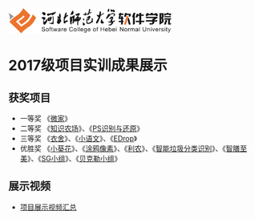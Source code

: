 <img src="./image/logo.png" height="50" />



# 2017级项目实训成果展示 


## 获奖项目

- 一等奖  《[微家](./project/Java与移动智能设备开发/微家)》
- 二等奖  《[知识农场](./project/Java与移动智能设备开发/知识农场)》、《[PS识别与还原](./project/人工智能/PS识别与还原)》
- 三等奖  《[衣舍](./project/HTML5与移动互联网开发/衣舍)》、《[小语文](./project/HTML5与移动互联网开发/小语文)》、《[EDrop](./project/Java与移动智能设备开发/EDrop)》
- 优胜奖 《[小葵花](./project/Java与移动智能设备开发/小葵花)》、《[涂鸦像素](./project/HTML5与移动互联网开发/涂鸦像素)》、《[利农](./project/HTML5与移动互联网开发/利农)》、《[智能垃圾分类识别](./project/人工智能/智能垃圾分类识别)》、《[智膳至美](./project/人工智能/智膳至美)》、《[SG小组](./project/软件测试/SG小组)》、《[贝克勒小组](./project/软件测试/贝克勒小组)》



## 展示视频

- [项目展示视频汇总](https://www.bilibili.com/read/cv6433075)

